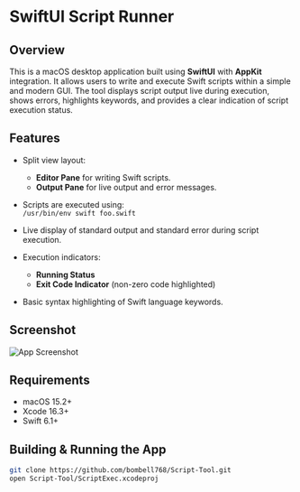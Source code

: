 # SwiftUI Script Runner

## Overview

This is a macOS desktop application built using **SwiftUI** with **AppKit** integration. It allows users to write and execute Swift scripts within a simple and modern GUI. The tool displays script output live during execution, shows errors, highlights keywords, and provides a clear indication of script execution status.

## Features

- Split view layout:  
  - **Editor Pane** for writing Swift scripts.  
  - **Output Pane** for live output and error messages.

- Scripts are executed using:  
  `/usr/bin/env swift foo.swift`

- Live display of standard output and standard error during script execution.

- Execution indicators:
  - **Running Status**
  - **Exit Code Indicator** (non-zero code highlighted)

- Basic syntax highlighting of Swift language keywords.

## Screenshot

![App Screenshot](Screenshots/main_view.png)


## Requirements

- macOS 15.2+
- Xcode 16.3+
- Swift 6.1+

## Building & Running the App

   ```bash
   git clone https://github.com/bombell768/Script-Tool.git
   open Script-Tool/ScriptExec.xcodeproj

